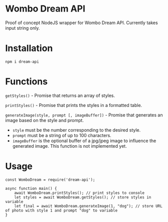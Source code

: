 # Wombo Dream API

Proof of concept NodeJS wrapper for Wombo Dream API. Currently takes input string only.

# Installation

`npm i dream-api`

# Functions
`getStyles()` - Promise that returns an array of styles.

`printStyles()` - Promise that prints the styles in a formatted table.

`generateImage(style, prompt [, imageBuffer])` - Promise that generates an image based on the style and prompt.

- `style` must be the number corresponding to the desired style.
- `prompt` must be a string of up to 100 characters.
- `imageBuffer` is the optional buffer of a jpg/jpeg image to influence the generated image. This function is not implemented yet.


# Usage

```
const WomboDream = require('dream-api');

async function main() {
    await WomboDream.printStyles(); // print styles to console
    let styles = await WomboDream.getStyles(); // store styles in variable
    let final = await WomboDream.generateImage(1, "dog"); // store URL of photo with style 1 and prompt "dog" to variable
}
```
